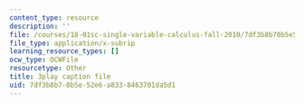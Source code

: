 ```yaml
---
content_type: resource
description: ''
file: /courses/18-01sc-single-variable-calculus-fall-2010/7df3b8b70b5e52e6a8338463701da5d1_KhwQKE_tld0.vtt
file_type: application/x-subrip
learning_resource_types: []
ocw_type: OCWFile
resourcetype: Other
title: 3play caption file
uid: 7df3b8b7-0b5e-52e6-a833-8463701da5d1
---
```

